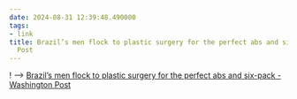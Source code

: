 ```yaml
---
date: 2024-08-31 12:39:48.490000
tags:
- link
title: Brazil’s men flock to plastic surgery for the perfect abs and six-pack - Washington
  Post
---
```


! --> [Brazil’s men flock to plastic surgery for the perfect abs and six-pack - Washington Post](https://www.washingtonpost.com/world/interactive/2024/brazil-abs-plastic-surgery-six-packs/)